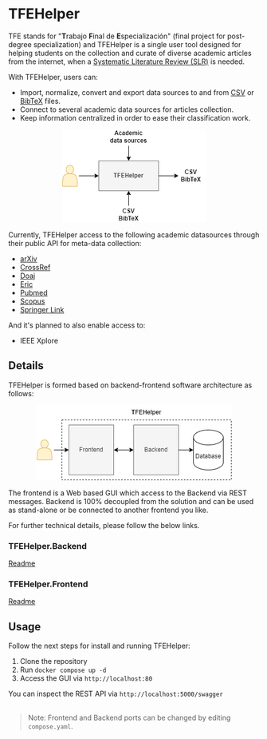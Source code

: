 # TFEHelper

TFE stands for "**T**rabajo **F**inal de **E**specialización" (final project for post-degree specialization) and TFEHelper is a single user tool designed for helping students on the collection and curate of diverse academic articles from the internet, when a [Systematic Literature Review (SLR)](https://en.wikipedia.org/wiki/Systematic_review) is needed.

With TFEHelper, users can:
- Import, normalize, convert and export data sources to and from [CSV](https://en.wikipedia.org/wiki/Comma-separated_values) or [BibTeX](https://en.wikipedia.org/wiki/BibTeX) files.
- Connect to several academic data sources for articles collection.
- Keep information centralized in order to ease their classification work.

<p align="center">
  <img src="docs/TFEHelper.png">
</p>

Currently, TFEHelper access to the following academic datasources through their public API for meta-data collection:
- [arXiv](https://arxiv.org/)
- [CrossRef](https://www.crossref.org/)
- [Doaj](https://doaj.org/)
- [Eric](https://eric.ed.gov/?)
- [Pubmed](https://pubmed.ncbi.nlm.nih.gov/)
- [Scopus](https://www.scopus.com)
- [Springer Link](https://link.springer.com/)

And it's planned to also enable access to:
- IEEE Xplore

## Details

TFEHelper is formed based on backend-frontend software architecture as follows:

<p align="center">
  <img src="docs/TFEHelper.Backend-Frontend.png">
</p>

The frontend is a Web based GUI which access to the Backend via REST messages.  Backend is 100% decoupled from the solution and can be used as stand-alone or be connected to another frontend you like.

For further technical details, please follow the below links.

### TFEHelper.Backend

[Readme](src/Backend/README.md)

### TFEHelper.Frontend

[Readme](src/Frontend/README.md)

## Usage
Follow the next steps for install and running TFEHelper:
1. Clone the repository
2. Run `docker compose up -d`
3. Access the GUI via `http://localhost:80`

You can inspect the REST API via `http://localhost:5000/swagger`
<br></br>
>Note: Frontend and Backend ports can be changed by editing `compose.yaml`.
